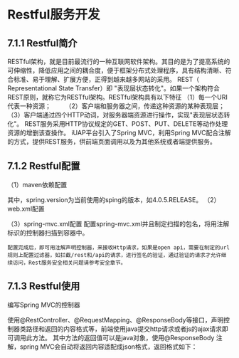 # Restful服务开发

## 7.1.1 Restful简介
RESTful架构，就是目前最流行的一种互联网软件架构。其目的是为了提高系统的可伸缩性，降低应用之间的耦合度，便于框架分布式处理程序，具有结构清晰、符合标准、易于理解、扩展方便，正得到越来越多网站的采用。
REST（ Representational State Transfer）即 "表现层状态转化"。如果一个架构符合REST原则，就称它为RESTful架构。RESTful架构具有以下特征
（1）每一个URI代表一种资源；　　
（2）客户端和服务器之间，传递这种资源的某种表现层；　　
（3）客户端通过四个HTTP动词，对服务器端资源进行操作，实现"表现层状态转化"。
REST服务采用HTTP协议规定的GET、POST、PUT、DELETE等动作处理资源的增删该查操作。
iUAP平台引入了Spring MVC，利用Spring MVC配合注解的方式，提供REST服务，供前端页面调用以及为其他系统或者端提供服务。
## 7.1.2 Restful配置
（1）maven依赖配置
 
其中，spring.version为当前使用的sping的版本，如4.0.5.RELEASE。
（2）web.xml配置
 

（3）spring-mvc.xml配置
配置spring-mvc.xml并且制定扫描的包名，将用注解标识的控制器扫描到容器中。
 

    配置完成后，即可用注解声明控制器，来接收Http请求，如果是open api，需要在制定的url规则上配置过滤器，如拦截/rest和/api的请求，进行签名的验证，通过验证的请求才允许继续访问，Rest服务安全相关问题请参考安全章节。
## 7.1.3 Restful使用
编写Spring MVC的控制器
 
使用@RestController、@RequestMapping、@ResponseBody等接口，声明控制器类路径和返回的内容格式等，前端使用java提交http请求或者js的ajax请求即可调用此方法。
其中方法的返回值可以是java对象，使用@ResponseBody 注解，spring MVC会自动将返回内容适配成json格式，返回格式如下：
 

